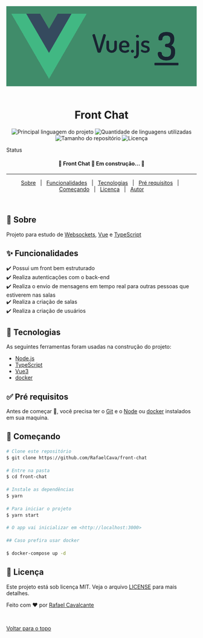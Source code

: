 <div align="center" id="top"> 
  <img src="./src/assets/vue3.jpg" alt="Front Chat" />
  &#xa0;
</div>

<h1 align="center">Front Chat</h1>

<p align="center">
  <img alt="Principal linguagem do projeto" src="https://img.shields.io/github/languages/top/RafaelCava/front-chat?color=56BEB8">

  <img alt="Quantidade de linguagens utilizadas" src="https://img.shields.io/github/languages/count/RafaelCava/front-chat?color=56BEB8">

  <img alt="Tamanho do repositório" src="https://img.shields.io/github/repo-size/RafaelCava/front-chat?color=56BEB8">

  <img alt="Licença" src="https://img.shields.io/github/license/RafaelCava/front-chat?color=56BEB8">

</p>

Status

<h4 align="center"> 
	🚧  Front Chat 🚀 Em construção...  🚧
</h4> 

<hr>

<p align="center">
  <a href="#dart-sobre">Sobre</a> &#xa0; | &#xa0; 
  <a href="#sparkles-funcionalidades">Funcionalidades</a> &#xa0; | &#xa0;
  <a href="#rocket-tecnologias">Tecnologias</a> &#xa0; | &#xa0;
  <a href="#white_check_mark-pré-requisitos">Pré requisitos</a> &#xa0; | &#xa0;
  <a href="#checkered_flag-começando">Começando</a> &#xa0; | &#xa0;
  <a href="#memo-licença">Licença</a> &#xa0; | &#xa0;
  <a href="https://github.com/RafaelCava" target="_blank">Autor</a>
</p>

<br>

## :dart: Sobre ##

Projeto para estudo de [Websockets](https://pt.wikipedia.org/wiki/WebSocket), [Vue](https://vuejs.org/) e [TypeScript](https://www.typescriptlang.org/)

## :sparkles: Funcionalidades ##

:heavy_check_mark: Possui um front bem estruturado\
:heavy_check_mark: Realiza autenticações com o back-end\
:heavy_check_mark: Realiza o envio de mensagens em tempo real para outras pessoas que estiverem nas salas\
:heavy_check_mark: Realiza a criação de salas\
:heavy_check_mark: Realiza a criação de usuários

## :rocket: Tecnologias ##

As seguintes ferramentas foram usadas na construção do projeto:

- [Node.js](https://nodejs.org/en/)
- [TypeScript](https://www.typescriptlang.org/)
- [Vue3](https://vuejs.org/)
- [docker](https://www.docker.com/)

## :white_check_mark: Pré requisitos ##

Antes de começar :checkered_flag:, você precisa ter o [Git](https://git-scm.com) e o [Node](https://nodejs.org/en/) ou [docker](https://www.docker.com/) instalados em sua maquina.

## :checkered_flag: Começando ##

```bash
# Clone este repositório
$ git clone https://github.com/RafaelCava/front-chat

# Entre na pasta
$ cd front-chat

# Instale as dependências
$ yarn

# Para iniciar o projeto
$ yarn start

# O app vai inicializar em <http://localhost:3000>

## Caso prefira usar docker

$ docker-compose up -d
```

## :memo: Licença ##

Este projeto está sob licença MIT. Veja o arquivo [LICENSE](LICENSE) para mais detalhes.


Feito com :heart: por <a href="https://github.com/RafaelCava" target="_blank">Rafael Cavalcante</a>

&#xa0;

<a href="#top">Voltar para o topo</a>
